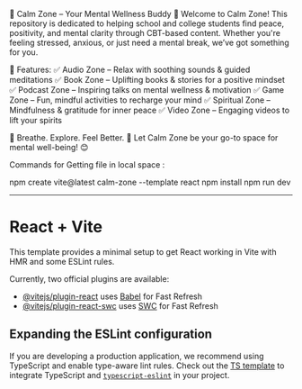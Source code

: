 🌿 Calm Zone – Your Mental Wellness Buddy 🌿
Welcome to Calm Zone! This repository is dedicated to helping school and college students find peace, positivity, and mental clarity through CBT-based content. Whether you're feeling stressed, anxious, or just need a mental break, we’ve got something for you.

🌟 Features:
✅ Audio Zone – Relax with soothing sounds & guided meditations
✅ Book Zone – Uplifting books & stories for a positive mindset
✅ Podcast Zone – Inspiring talks on mental wellness & motivation
✅ Game Zone – Fun, mindful activities to recharge your mind
✅ Spiritual Zone – Mindfulness & gratitude for inner peace
✅ Video Zone – Engaging videos to lift your spirits

💙 Breathe. Explore. Feel Better. 💙
Let Calm Zone be your go-to space for mental well-being! 😊

Commands for Getting file in local space :

npm create vite@latest calm-zone --template react
npm install
npm run dev


-------------------------------------------------------------------------------------------------------------------------


# React + Vite

This template provides a minimal setup to get React working in Vite with HMR and some ESLint rules.

Currently, two official plugins are available:

- [@vitejs/plugin-react](https://github.com/vitejs/vite-plugin-react/blob/main/packages/plugin-react/README.md) uses [Babel](https://babeljs.io/) for Fast Refresh
- [@vitejs/plugin-react-swc](https://github.com/vitejs/vite-plugin-react-swc) uses [SWC](https://swc.rs/) for Fast Refresh

## Expanding the ESLint configuration

If you are developing a production application, we recommend using TypeScript and enable type-aware lint rules. Check out the [TS template](https://github.com/vitejs/vite/tree/main/packages/create-vite/template-react-ts) to integrate TypeScript and [`typescript-eslint`](https://typescript-eslint.io) in your project.
